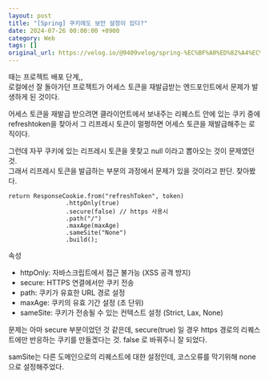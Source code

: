 ```yaml
---
layout: post
title: "[Spring] 쿠키에도 보안 설정이 있다?"
date: 2024-07-26 00:00:00 +0900
category: Web
tags: []
original_url: https://velog.io/@9409velog/spring-%EC%BF%A0%ED%82%A4%EC%97%90%EB%8F%84-%EB%B3%B4%EC%95%88-%EC%84%A4%EC%A0%95%EC%9D%B4-%EC%9E%88%EB%8B%A4
---
```


때는 프로젝트 배포 단계,,  
로컬에선 잘 돌아가던 프로젝트가 어세스 토큰을 재발급받는 엔드포인트에서 문제가 발생하게 된 것이다.

어세스 토큰을 재발급 받으려면 클라이언트에서 보내주는 리퀘스트 안에 있는 쿠키 중에 refreshtoken을 찾아서 그 리프레시 토큰이 멀쩡하면 어세스 토큰을 재발급해주는 로직이다.

그런데 자꾸 쿠키에 있는 리프레시 토큰을 못찾고 null 이라고 뽑아오는 것이 문제였던 것.  
그래서 리프레시 토큰을 발급하는 부분의 과정에서 문제가 있을 것이라고 판단. 찾아봤다.

```
return ResponseCookie.from("refreshToken", token)
                .httpOnly(true)
                .secure(false) // https 사용시
                .path("/")
                .maxAge(maxAge)
                .sameSite("None")
                .build();
```

속성

-   httpOnly: 자바스크립트에서 접근 불가능 (XSS 공격 방지)
-   secure: HTTPS 연결에서만 쿠키 전송
-   path: 쿠키가 유효한 URL 경로 설정
-   maxAge: 쿠키의 유효 기간 설정 (초 단위)
-   sameSite: 쿠키가 전송될 수 있는 컨텍스트 설정 (Strict, Lax, None)

문제는 아마 secure 부분이었던 것 같은데, secure(true) 일 경우 https 경로의 리퀘스트에만 반응하는 쿠키를 만들겠다는 것. false 로 바꿔주니 잘 되었다.

samSite는 다른 도메인으로의 리퀘스트에 대한 설정인데, 코스오류를 막기위해 none으로 설정해주었다.

